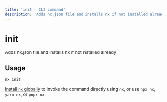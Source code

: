```yaml
---
title: 'init - CLI command'
description: 'Adds nx.json file and installs nx if not installed already'
---
```


# init

Adds nx.json file and installs nx if not installed already

## Usage

```bash
nx init
```

[Install `nx` globally](/getting-started/nx-setup#install-nx) to invoke the command directly using `nx`, or use `npx nx`, `yarn nx`, or `pnpx nx`.
